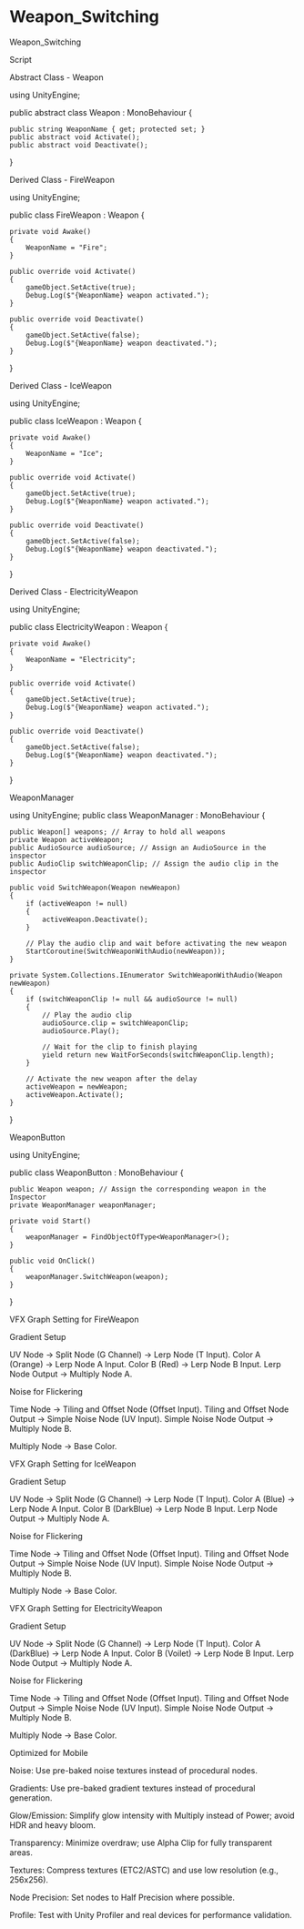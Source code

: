 # Weapon_Switching
 Weapon_Switching

Script


 Abstract Class - Weapon

 using UnityEngine;

public abstract class Weapon : MonoBehaviour
{

    public string WeaponName { get; protected set; }
    public abstract void Activate();
    public abstract void Deactivate();
}


Derived Class - FireWeapon

using UnityEngine;

public class FireWeapon : Weapon
{

    private void Awake()
    {
        WeaponName = "Fire";
    }

    public override void Activate()
    {
        gameObject.SetActive(true);
        Debug.Log($"{WeaponName} weapon activated.");
    }

    public override void Deactivate()
    {
        gameObject.SetActive(false);
        Debug.Log($"{WeaponName} weapon deactivated.");
    }
}


Derived Class - IceWeapon

using UnityEngine;

public class IceWeapon : Weapon
{

    private void Awake()
    {
        WeaponName = "Ice";
    }

    public override void Activate()
    {
        gameObject.SetActive(true);
        Debug.Log($"{WeaponName} weapon activated.");
    }

    public override void Deactivate()
    {
        gameObject.SetActive(false);
        Debug.Log($"{WeaponName} weapon deactivated.");
    }
}


Derived Class - ElectricityWeapon

using UnityEngine;

public class ElectricityWeapon : Weapon
{

    private void Awake()
    {
        WeaponName = "Electricity";
    }

    public override void Activate()
    {
        gameObject.SetActive(true);
        Debug.Log($"{WeaponName} weapon activated.");
    }

    public override void Deactivate()
    {
        gameObject.SetActive(false);
        Debug.Log($"{WeaponName} weapon deactivated.");
    }
}


WeaponManager


using UnityEngine;
public class WeaponManager : MonoBehaviour
{

    public Weapon[] weapons; // Array to hold all weapons
    private Weapon activeWeapon;
    public AudioSource audioSource; // Assign an AudioSource in the inspector
    public AudioClip switchWeaponClip; // Assign the audio clip in the inspector

    public void SwitchWeapon(Weapon newWeapon)
    {
        if (activeWeapon != null)
        {
            activeWeapon.Deactivate();
        }

        // Play the audio clip and wait before activating the new weapon
        StartCoroutine(SwitchWeaponWithAudio(newWeapon));
    }

    private System.Collections.IEnumerator SwitchWeaponWithAudio(Weapon newWeapon)
    {
        if (switchWeaponClip != null && audioSource != null)
        {
            // Play the audio clip
            audioSource.clip = switchWeaponClip;
            audioSource.Play();

            // Wait for the clip to finish playing
            yield return new WaitForSeconds(switchWeaponClip.length);
        }

        // Activate the new weapon after the delay
        activeWeapon = newWeapon;
        activeWeapon.Activate();
    }
}


WeaponButton

using UnityEngine;

public class WeaponButton : MonoBehaviour
{

    public Weapon weapon; // Assign the corresponding weapon in the Inspector
    private WeaponManager weaponManager;

    private void Start()
    {
        weaponManager = FindObjectOfType<WeaponManager>();
    }

    public void OnClick()
    {
        weaponManager.SwitchWeapon(weapon);
    }
}


VFX Graph Setting for FireWeapon

Gradient Setup

UV Node → Split Node (G Channel) → Lerp Node (T Input).
Color A (Orange) → Lerp Node A Input.
Color B (Red) → Lerp Node B Input.
Lerp Node Output → Multiply Node A.


Noise for Flickering

Time Node → Tiling and Offset Node (Offset Input).
Tiling and Offset Node Output → Simple Noise Node (UV Input).
Simple Noise Node Output -> Multiply Node B.

Multiply Node -> Base Color.


VFX Graph Setting for IceWeapon

Gradient Setup

UV Node → Split Node (G Channel) → Lerp Node (T Input).
Color A (Blue) → Lerp Node A Input.
Color B (DarkBlue) → Lerp Node B Input.
Lerp Node Output → Multiply Node A.


Noise for Flickering

Time Node → Tiling and Offset Node (Offset Input).
Tiling and Offset Node Output → Simple Noise Node (UV Input).
Simple Noise Node Output -> Multiply Node B.

Multiply Node -> Base Color.


VFX Graph Setting for ElectricityWeapon

Gradient Setup

UV Node → Split Node (G Channel) → Lerp Node (T Input).
Color A (DarkBlue) → Lerp Node A Input.
Color B (Voilet) → Lerp Node B Input.
Lerp Node Output → Multiply Node A.


Noise for Flickering

Time Node → Tiling and Offset Node (Offset Input).
Tiling and Offset Node Output → Simple Noise Node (UV Input).
Simple Noise Node Output -> Multiply Node B.

Multiply Node -> Base Color.


Optimized for Mobile

Noise: Use pre-baked noise textures instead of procedural nodes.

Gradients: Use pre-baked gradient textures instead of procedural generation.

Glow/Emission: Simplify glow intensity with Multiply instead of Power; avoid HDR and heavy bloom.

Transparency: Minimize overdraw; use Alpha Clip for fully transparent areas.

Textures: Compress textures (ETC2/ASTC) and use low resolution (e.g., 256x256).

Node Precision: Set nodes to Half Precision where possible.

Profile: Test with Unity Profiler and real devices for performance validation.



